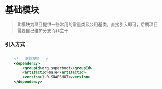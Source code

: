 # 基础模块

> 此模块为项目提供一些常用的常量类及公用基类，直接引入即可，后期项目需要自己维护分支而非主干

### 引入方式

```xml

    <!-- 基础模块 -->
    <dependency>
        <groupId>org.superboot</groupId>
        <artifactId>base</artifactId>
        <version>1.0-SNAPSHOT</version>
    </dependency>
        
```

